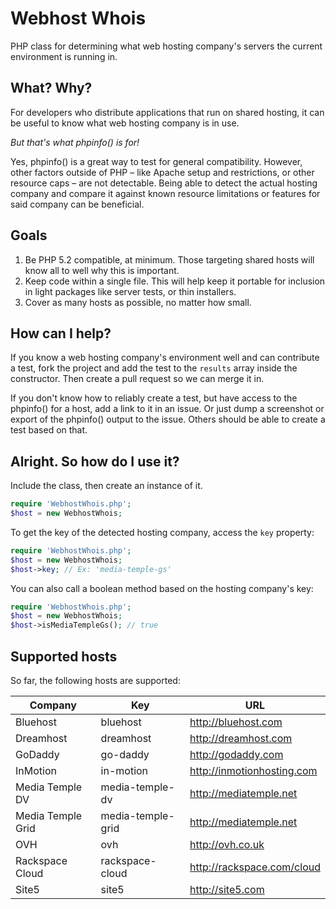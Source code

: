 Webhost Whois
=============

PHP class for determining what web hosting company's servers the current environment is running in.

## What? Why?

For developers who distribute applications that run on shared hosting, it can be useful to know what web hosting company is in use.

*But that's what phpinfo() is for!*

Yes, phpinfo() is a great way to test for general compatibility. However, other factors outside of PHP – like Apache setup and restrictions, or other resource caps – are not detectable. Being able to detect the actual hosting company and compare it against known resource limitations or features for said company can be beneficial.

## Goals

1. Be PHP 5.2 compatible, at minimum. Those targeting shared hosts will know all to well why this is important.
2. Keep code within a single file. This will help keep it portable for inclusion in light packages like server tests, or thin installers.
3. Cover as many hosts as possible, no matter how small.

## How can I help?

If you know a web hosting company's environment well and can contribute a test, fork the project and add the test to the `results` array inside the constructor. Then create a pull request so we can merge it in.

If you don't know how to reliably create a test, but have access to the phpinfo() for a host, add a link to it in an issue. Or just dump a screenshot or export of the phpinfo() output to the issue. Others should be able to create a test based on that.

## Alright. So how do I use it?

Include the class, then create an instance of it.

```php
require 'WebhostWhois.php';
$host = new WebhostWhois;
```

To get the key of the detected hosting company, access the `key` property:

```php
require 'WebhostWhois.php';
$host = new WebhostWhois;
$host->key; // Ex: 'media-temple-gs'
```

You can also call a boolean method based on the hosting company's key:

```php
require 'WebhostWhois.php';
$host = new WebhostWhois;
$host->isMediaTempleGs(); // true
```

## Supported hosts

So far, the following hosts are supported:

Company | Key | URL
----|------|----
Bluehost | bluehost | http://bluehost.com
Dreamhost | dreamhost | http://dreamhost.com
GoDaddy | go-daddy | http://godaddy.com
InMotion | in-motion | http://inmotionhosting.com
Media Temple DV | media-temple-dv | http://mediatemple.net
Media Temple Grid | media-temple-grid | http://mediatemple.net
OVH | ovh | http://ovh.co.uk
Rackspace Cloud | rackspace-cloud | http://rackspace.com/cloud
Site5 | site5 | http://site5.com
